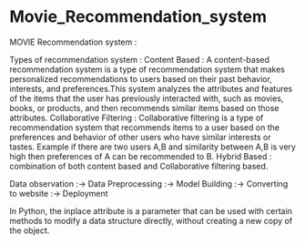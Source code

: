 ﻿# Movie_Recommendation_system
MOVIE Recommendation system : 

Types of recommendation system : 
Content Based : A content-based recommendation system is a type of recommendation system that makes personalized recommendations to users based on their past behavior, interests, and preferences.This system analyzes the attributes and features of the items that the user has previously interacted with, such as movies, books, or products, and then recommends similar items based on those attributes.
Collaborative Filtering : Collaborative filtering is a type of recommendation system that recommends items to a user based on the preferences and behavior of other users who have similar interests or tastes. Example if there are two users A,B and similarity between A,B is very high then preferences of A can be recommended to B.
Hybrid Based : combination of both content based and Collaborative filtering based.


Data observation :-> Data Preprocessing :-> Model Building :-> Converting to website :-> Deployment


In Python, the inplace attribute is a parameter that can be used with certain methods to modify a data structure directly, without creating a new copy of the object.

